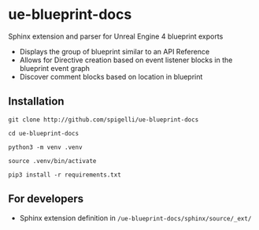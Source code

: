 # ue-blueprint-docs
Sphinx extension and parser for Unreal Engine 4 blueprint exports 
- Displays the group of blueprint similar to an API Reference
- Allows for Directive creation based on event listener blocks in the blueprint event graph
- Discover comment blocks based on location in blueprint

## Installation
`git clone http://github.com/spigelli/ue-blueprint-docs`

`cd ue-blueprint-docs`

`python3 -m venv .venv`

`source .venv/bin/activate`

`pip3 install -r requirements.txt`

## For developers

- Sphinx extension definition in `/ue-blueprint-docs/sphinx/source/_ext/`
